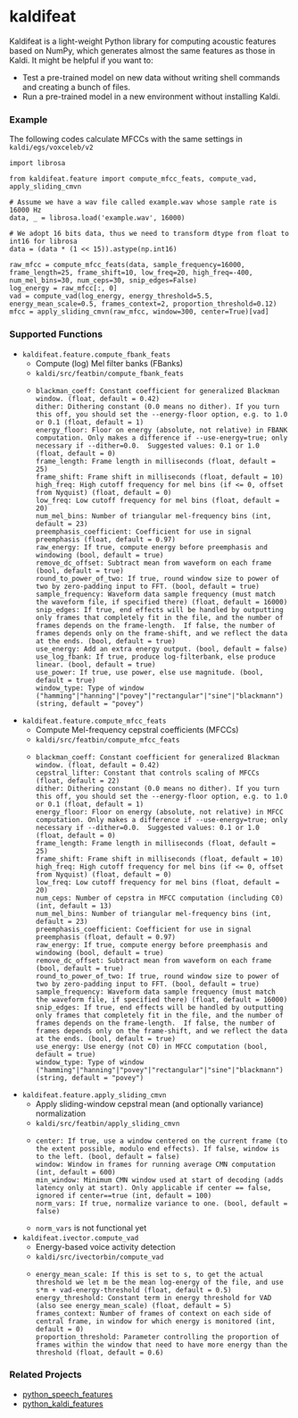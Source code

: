 # kaldifeat

Kaldifeat is a light-weight Python library for computing acoustic features based on NumPy, which generates almost the same features as those in Kaldi. It might be helpful if you want to:
- Test a pre-trained model on new data without writing shell commands and creating a bunch of files.
- Run a pre-trained model in a new environment without installing Kaldi.

### Example

The following codes calculate MFCCs with the same settings in `kaldi/egs/voxceleb/v2`

```
import librosa

from kaldifeat.feature import compute_mfcc_feats, compute_vad, apply_sliding_cmvn

# Assume we have a wav file called example.wav whose sample rate is 16000 Hz
data, _ = librosa.load('example.wav', 16000)

# We adopt 16 bits data, thus we need to transform dtype from float to int16 for librosa
data = (data * (1 << 15)).astype(np.int16)

raw_mfcc = compute_mfcc_feats(data, sample_frequency=16000, frame_length=25, frame_shift=10, low_freq=20, high_freq=-400, num_mel_bins=30, num_ceps=30, snip_edges=False)
log_energy = raw_mfcc[:, 0]
vad = compute_vad(log_energy, energy_threshold=5.5, energy_mean_scale=0.5, frames_context=2, proportion_threshold=0.12)
mfcc = apply_sliding_cmvn(raw_mfcc, window=300, center=True)[vad]
```

### Supported Functions

- `kaldifeat.feature.compute_fbank_feats`
  - Compute (log) Mel filter banks (FBanks)
  - `kaldi/src/featbin/compute_fbank_feats`
  - ```
    blackman_coeff: Constant coefficient for generalized Blackman window. (float, default = 0.42)
    dither: Dithering constant (0.0 means no dither). If you turn this off, you should set the --energy-floor option, e.g. to 1.0 or 0.1 (float, default = 1)
    energy_floor: Floor on energy (absolute, not relative) in FBANK computation. Only makes a difference if --use-energy=true; only necessary if --dither=0.0.  Suggested values: 0.1 or 1.0 (float, default = 0)
    frame_length: Frame length in milliseconds (float, default = 25)
    frame_shift: Frame shift in milliseconds (float, default = 10)
    high_freq: High cutoff frequency for mel bins (if <= 0, offset from Nyquist) (float, default = 0)
    low_freq: Low cutoff frequency for mel bins (float, default = 20)
    num_mel_bins: Number of triangular mel-frequency bins (int, default = 23)
    preemphasis_coefficient: Coefficient for use in signal preemphasis (float, default = 0.97)
    raw_energy: If true, compute energy before preemphasis and windowing (bool, default = true)
    remove_dc_offset: Subtract mean from waveform on each frame (bool, default = true)
    round_to_power_of_two: If true, round window size to power of two by zero-padding input to FFT. (bool, default = true)
    sample_frequency: Waveform data sample frequency (must match the waveform file, if specified there) (float, default = 16000)
    snip_edges: If true, end effects will be handled by outputting only frames that completely fit in the file, and the number of frames depends on the frame-length.  If false, the number of frames depends only on the frame-shift, and we reflect the data at the ends. (bool, default = true)
    use_energy: Add an extra energy output. (bool, default = false)
    use_log_fbank: If true, produce log-filterbank, else produce linear. (bool, default = true)
    use_power: If true, use power, else use magnitude. (bool, default = true)
    window_type: Type of window ("hamming"|"hanning"|"povey"|"rectangular"|"sine"|"blackmann") (string, default = "povey")
    ```
- `kaldifeat.feature.compute_mfcc_feats`
  - Compute Mel-frequency cepstral coefficients (MFCCs)
  - `kaldi/src/featbin/compute_mfcc_feats`
  - ```
    blackman_coeff: Constant coefficient for generalized Blackman window. (float, default = 0.42)
    cepstral_lifter: Constant that controls scaling of MFCCs (float, default = 22)
    dither: Dithering constant (0.0 means no dither). If you turn this off, you should set the --energy-floor option, e.g. to 1.0 or 0.1 (float, default = 1)
    energy_floor: Floor on energy (absolute, not relative) in MFCC computation. Only makes a difference if --use-energy=true; only necessary if --dither=0.0.  Suggested values: 0.1 or 1.0 (float, default = 0)
    frame_length: Frame length in milliseconds (float, default = 25)
    frame_shift: Frame shift in milliseconds (float, default = 10)
    high_freq: High cutoff frequency for mel bins (if <= 0, offset from Nyquist) (float, default = 0)
    low_freq: Low cutoff frequency for mel bins (float, default = 20)
    num_ceps: Number of cepstra in MFCC computation (including C0) (int, default = 13)
    num_mel_bins: Number of triangular mel-frequency bins (int, default = 23)
    preemphasis_coefficient: Coefficient for use in signal preemphasis (float, default = 0.97)
    raw_energy: If true, compute energy before preemphasis and windowing (bool, default = true)
    remove_dc_offset: Subtract mean from waveform on each frame (bool, default = true)
    round_to_power_of_two: If true, round window size to power of two by zero-padding input to FFT. (bool, default = true)
    sample_frequency: Waveform data sample frequency (must match the waveform file, if specified there) (float, default = 16000)
    snip_edges: If true, end effects will be handled by outputting only frames that completely fit in the file, and the number of frames depends on the frame-length.  If false, the number of frames depends only on the frame-shift, and we reflect the data at the ends. (bool, default = true)
    use_energy: Use energy (not C0) in MFCC computation (bool, default = true)
    window_type: Type of window ("hamming"|"hanning"|"povey"|"rectangular"|"sine"|"blackmann") (string, default = "povey")
    ```
- `kaldifeat.feature.apply_sliding_cmvn`
  - Apply sliding-window cepstral mean (and optionally variance) normalization
  - `kaldi/src/featbin/apply_sliding_cmvn`
  - ```
    center: If true, use a window centered on the current frame (to the extent possible, modulo end effects). If false, window is to the left. (bool, default = false)
    window: Window in frames for running average CMN computation (int, default = 600)
    min_window: Minimum CMN window used at start of decoding (adds latency only at start). Only applicable if center == false, ignored if center==true (int, default = 100)
    norm_vars: If true, normalize variance to one. (bool, default = false)
    ```
  - `norm_vars` is not functional yet
- `kaldifeat.ivector.compute_vad`
  - Energy-based voice activity detection
  - `kaldi/src/ivectorbin/compute_vad`
  - ```
    energy_mean_scale: If this is set to s, to get the actual threshold we let m be the mean log-energy of the file, and use s*m + vad-energy-threshold (float, default = 0.5)
    energy_threshold: Constant term in energy threshold for VAD (also see energy_mean_scale) (float, default = 5)
    frames_context: Number of frames of context on each side of central frame, in window for which energy is monitored (int, default = 0)
    proportion_threshold: Parameter controlling the proportion of frames within the window that need to have more energy than the threshold (float, default = 0.6)
    ```

### Related Projects
- [python_speech_features](https://github.com/jameslyons/python_speech_features)
- [python_kaldi_features](https://github.com/ZitengWang/python_kaldi_features)

